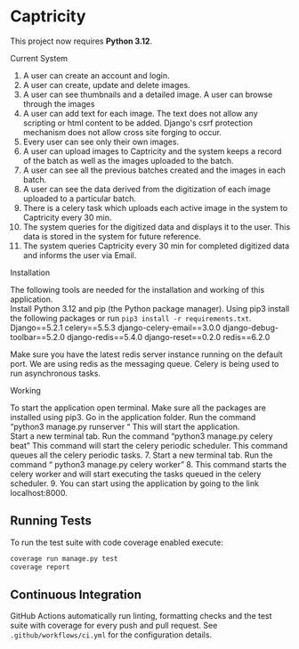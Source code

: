 # Captricity

This project now requires **Python 3.12**.
 
Current System
 
1. A user can create an account and login. 
2. A user can create, update and delete images. 
3. A user can see thumbnails and a detailed image. A user can browse through the 
images 
4. A user can add text for each image. The text does not allow any scripting or html 
content to be added. Django's csrf protection mechanism does not allow cross site 
forging to occur.  
5. Every user can see only their own images. 
6. A user can upload images to Captricity and the system keeps a record of the batch as 
well as the images uploaded to the batch.  
7. A user can see all the previous batches created and the images in each batch. 
8. A user can see the data derived from the digitization of each image uploaded to a 
particular batch. 
9. There is a celery task which uploads each active image in the system to Captricity 
every 30 min. 
10. The system queries for the digitized data and displays it to the user. This data is 
stored in the system for future reference. 
11. The system queries Captricity every 30 min for completed digitized data and informs 
the user via Email.  
 
Installation
 
The following tools are needed for the installation and working of this application.  
Install Python 3.12 and pip (the Python package manager).
Using pip3 install the following packages or run `pip3 install -r requirements.txt`.
Django==5.2.1
celery==5.5.3
django-celery-email==3.0.0
django-debug-toolbar==5.2.0
django-redis==5.4.0
django-reset==0.2.0
redis==6.2.0
 
Make sure you have the latest redis server instance running on the default port. We are using 
redis as the messaging queue. Celery is being used to run asynchronous tasks.  
 
 
 Working

To start the application open terminal. 
Make sure all the packages are installed using pip3.
Go in the application folder. Run the command “python3 manage.py runserver “
This will start the application.  
Start a new terminal tab. Run the command “python3 manage.py celery beat”
This command will start the celery periodic scheduler. This command queues all the 
celery periodic tasks. 
7. Start a new terminal tab. Run the command “ python3 manage.py celery worker”
8. This command starts the celery worker and will start executing the tasks queued in the 
celery scheduler. 
9. You can start using the application by going to the link localhost:8000.

## Running Tests

To run the test suite with code coverage enabled execute:

```bash
coverage run manage.py test
coverage report
```

## Continuous Integration

GitHub Actions automatically run linting, formatting checks and the test suite
with coverage for every push and pull request. See
`.github/workflows/ci.yml` for the configuration details.
